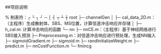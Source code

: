 ##项目说明

%  制表符：┌ └ ┐ ┘ ─ │  ┤ ┬ ┴ ┼
root
├─ channelGen
│    ├─ cal_data_2D.m：（主程序）生成散射体、SBS、MS位置，计算信道冲击响应并存储
│    ├─ h_cal.m: 计算冲击响应的函数
└─  nn
      ├─ nnCE.m：（主程序）基于神经网络进行SBS接入预测
      ├─ Preprocessing.m：对信道冲击响应进行预处理，生成NN输入
      ├─ sigmoidGradient.m
      ├─ sigmoid.m
      ├─ randInitializeWeight.m
      ├─ predict.m
      ├─ nnCostFunction.m
      └─ fmincg
